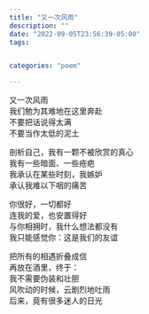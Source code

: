```yaml
---
title: "又一次风雨"
description: ""
date: "2022-09-05T23:56:39-05:00"
tags: 


categories: "poem"

---
```

又一次风雨\
我们勉为其难地在这里奔赴\
不要把话说得太满\
不要当作太低的泥土

剖析自己，我有一颗不被欣赏的真心\
我有一些暗面、一些疮疤\
我承认在某些时刻，我嫉妒\
承认我难以下咽的痛苦

你很好，一切都好\
连我的爱，也安置得好\
与你相拥时，我什么想法都没有\
我只能感觉你：这是我们的友谊

把所有的相遇折叠成信\
再放在酒里，终于：\
我不需要伪装和壮胆\
风吹动的时候，云剧烈地吐雨\
后来，竟有很多迷人的日光
